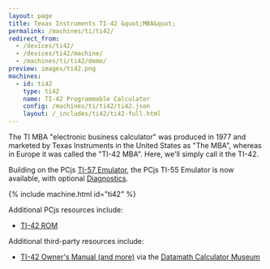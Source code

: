 ```yaml
---
layout: page
title: Texas Instruments TI-42 &quot;MBA&quot;
permalink: /machines/ti/ti42/
redirect_from:
  - /devices/ti42/
  - /devices/ti42/machine/
  - /machines/ti/ti42/demo/
preview: images/ti42.png
machines:
  - id: ti42
    type: ti42
    name: TI-42 Programmable Calculator
    config: /machines/ti/ti42/ti42.json
    layout: /_includes/ti42/ti42-full.html
---
```


The TI MBA "electronic business calculator" was produced in 1977 and marketed by Texas Instruments in the
United States as "The MBA", whereas in Europe it was called the "TI-42 MBA".  Here, we'll simply call it the TI-42.

Building on the PCjs [TI-57 Emulator](../ti57/), the PCjs TI-55 Emulator is now available,
with optional [Diagnostics](diags/).

{% include machine.html id="ti42" %}

Additional PCjs resources include:

- [TI-42 ROM](rom/)

Additional third-party resources include:

- [TI-42 Owner's Manual (and more)](http://www.datamath.org/Sci/MAJESTIC/MBA.htm) via the [Datamath Calculator Museum](http://www.datamath.org/)

